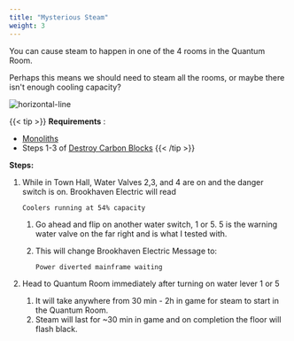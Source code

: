 ```yaml
---
title: "Mysterious Steam"
weight: 3
---
```


You can cause steam to happen in one of the 4 rooms in the Quantum Room.

Perhaps this means we should need to steam all the rooms, or maybe there isn't enough cooling capacity?

![horizontal-line](/images/green-line.png)

{{< tip >}}
**Requirements** : 
- [Monoliths](/lore/quests#monoliths) 
- Steps 1-3 of [Destroy Carbon Blocks](/lore/quests#destroy-carbon-blocks)
{{< /tip >}}


**Steps:**

1. While in Town Hall, Water Valves 2,3, and 4 are on and the danger switch is on. Brookhaven Electric will read 
	
	`Coolers running at 54% capacity`
	1. Go ahead and flip on another water switch, 1 or 5. 5 is the warning water valve on the far right and is what I tested with.
	1. This will change Brookhaven Electric Message to: 

		`Power diverted mainframe waiting`
1. Head to Quantum Room immediately after turning on water lever 1 or 5
	1. It will take anywhere from 30 min - 2h in game for steam to start in the Quantum Room.
	1. Steam will last for ~30 min in game and on completion the floor will flash black.
